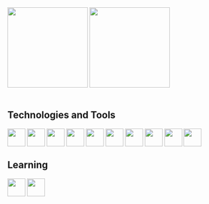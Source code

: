 <div>
  <img height="180em" src="https://github-readme-stats.vercel.app/api?username=nicolasandreidev&show_icons=true&theme=github_dark" />
  <img height="180em" src="https://github-readme-stats.vercel.app/api/top-langs/?username=nicolasandreidev&layout=compact&theme=github_dark" />
</div>
<br>
<div>
  <h2>Technologies and Tools</h2>
  <img align="center" src="https://cdn.jsdelivr.net/gh/devicons/devicon/icons/javascript/javascript-original.svg" width="40" />
  <img align="center" src="https://cdn.jsdelivr.net/gh/devicons/devicon/icons/typescript/typescript-original.svg" width="40" />
  <img align="center" src="https://cdn.jsdelivr.net/gh/devicons/devicon/icons/nodejs/nodejs-original.svg" width="40"/>
  <img align="center" src="https://cdn.jsdelivr.net/gh/devicons/devicon/icons/react/react-original.svg" width="40" />
  <img align="center" src="https://cdn.jsdelivr.net/gh/devicons/devicon/icons/sass/sass-original.svg" width="40" />
  <img align="center" src="https://cdn.jsdelivr.net/gh/devicons/devicon/icons/nextjs/nextjs-original.svg" width="40" />
  <img align="center" src="https://cdn.jsdelivr.net/gh/devicons/devicon/icons/nestjs/nestjs-plain.svg" width="40"/>
  <img align="center" src="https://cdn.jsdelivr.net/gh/devicons/devicon/icons/mongodb/mongodb-original.svg" width="40" /> 
  <img align="center" src="https://cdn.jsdelivr.net/gh/devicons/devicon/icons/mysql/mysql-original.svg" width="40"/>
  <img align="center" src="https://cdn.jsdelivr.net/gh/devicons/devicon/icons/docker/docker-original.svg" width="40" />
  <h2>Learning</h2>
  <img align="center" src="https://cdn.jsdelivr.net/gh/devicons/devicon/icons/graphql/graphql-plain.svg" width="40" />
  <img align="center" src="https://cdn.jsdelivr.net/gh/devicons/devicon/icons/jest/jest-plain.svg" width="40" />
</div>
